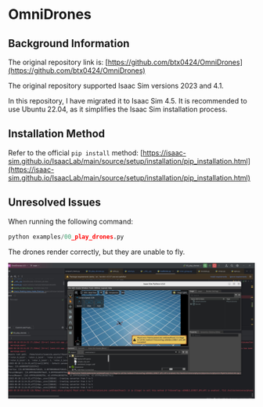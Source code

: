 # OmniDrones

## Background Information

The original repository link is: [https://github.com/btx0424/OmniDrones](https://github.com/btx0424/OmniDrones)

The original repository supported Isaac Sim versions 2023 and 4.1.

In this repository, I have migrated it to Isaac Sim 4.5. It is recommended to use Ubuntu 22.04, as it simplifies the Isaac Sim installation process.

## Installation Method

Refer to the official `pip install` method: [https://isaac-sim.github.io/IsaacLab/main/source/setup/installation/pip_installation.html](https://isaac-sim.github.io/IsaacLab/main/source/setup/installation/pip_installation.html)

## Unresolved Issues

When running the following command:

```python
python examples/00_play_drones.py
```
The drones render correctly, but they are unable to fly.

![drones unable to fly](docs/source/_static/bug/bug1.jpg)